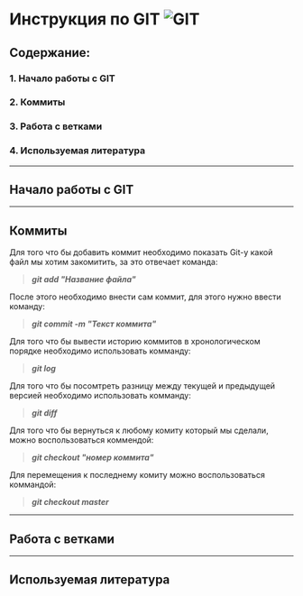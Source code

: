 # Инструкция по GIT ![GIT](git.png)

## Содержание:
### 1. Начало работы с GIT
### 2. Коммиты
### 3. Работа с ветками
### 4. Используемая литература

***

## Начало работы с GIT

***

## Коммиты

Для того что бы добавить коммит необходимо показать Git-у какой файл мы хотим закомитить, за это отвечает команда: 

>***git add "Название файла"***

После этого необходимо внести сам коммит, для этого нужно ввести команду:

>***git commit -m "Текст коммита"***

Для того что бы вывести историю коммитов в хронологическом порядке необходимо использовать комманду:

>***git log***

Для того что бы посомтреть разницу между текущей и предыдущей версией необходимо использовать комманду:

>***git diff***

Для того что бы вернуться к любому комиту который мы сделали, можно воспользоваться коммендой:

>***git checkout "номер коммита"***

Для перемещения к последнему комиту можно воспользоваться коммандой:

>***git checkout master***

***

## Работа с ветками

***

## Используемая литература